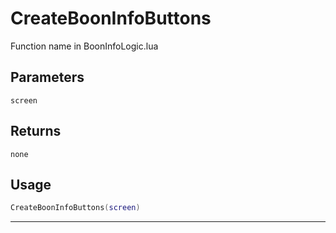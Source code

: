 # CreateBoonInfoButtons
Function name in BoonInfoLogic.lua
## Parameters
`screen`
## Returns
`none`
## Usage
```lua
CreateBoonInfoButtons(screen)
```
---
